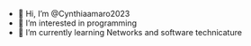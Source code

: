 - 👋 Hi, I’m @Cynthiaamaro2023
- 👀 I’m interested in programming
- 🌱 I’m currently learning Networks and software technicature

<!---
Cynthiaamaro2023/Cynthiaamaro2023 is a ✨ special ✨ repository because its `README.md` (this file) appears on your GitHub profile.
You can click the Preview link to take a look at your changes.
--->
